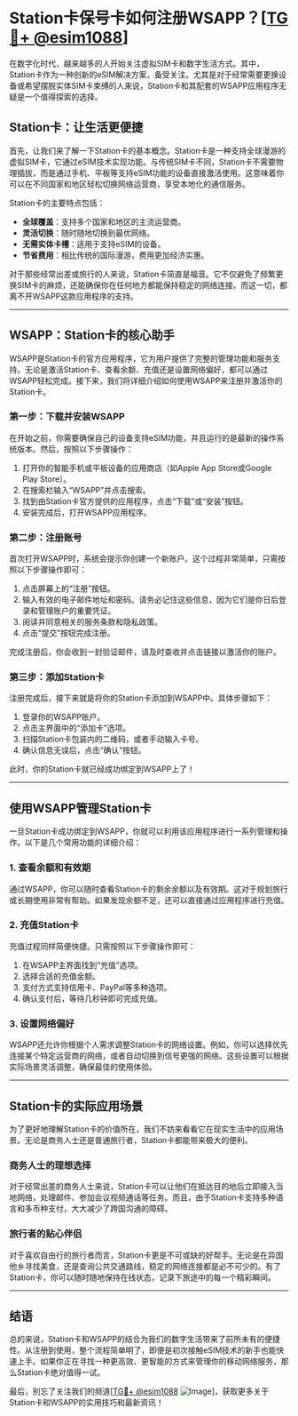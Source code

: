 # Station卡保号卡如何注册WSAPP？[[TG💪+ @esim1088](https://t.me/s/esim1088)]

在数字化时代，越来越多的人开始关注虚拟SIM卡和数字生活方式。其中，Station卡作为一种创新的eSIM解决方案，备受关注。尤其是对于经常需要更换设备或希望摆脱实体SIM卡束缚的人来说，Station卡和其配套的WSAPP应用程序无疑是一个值得探索的选择。

## Station卡：让生活更便捷

首先，让我们来了解一下Station卡的基本概念。Station卡是一种支持全球漫游的虚拟SIM卡，它通过eSIM技术实现功能。与传统SIM卡不同，Station卡不需要物理插拔，而是通过手机、平板等支持eSIM功能的设备直接激活使用。这意味着你可以在不同国家和地区轻松切换网络运营商，享受本地化的通信服务。

Station卡的主要特点包括：

- **全球覆盖**：支持多个国家和地区的主流运营商。
- **灵活切换**：随时随地切换到最优网络。
- **无需实体卡槽**：适用于支持eSIM的设备。
- **节省费用**：相比传统的国际漫游，费用更加经济实惠。

对于那些经常出差或旅行的人来说，Station卡简直是福音。它不仅避免了频繁更换SIM卡的麻烦，还能确保你在任何地方都能保持稳定的网络连接。而这一切，都离不开WSAPP这款应用程序的支持。

---

## WSAPP：Station卡的核心助手

WSAPP是Station卡的官方应用程序，它为用户提供了完整的管理功能和服务支持。无论是激活Station卡、查看余额、充值还是设置网络偏好，都可以通过WSAPP轻松完成。接下来，我们将详细介绍如何使用WSAPP来注册并激活你的Station卡。

### 第一步：下载并安装WSAPP

在开始之前，你需要确保自己的设备支持eSIM功能，并且运行的是最新的操作系统版本。然后，按照以下步骤操作：

1. 打开你的智能手机或平板设备的应用商店（如Apple App Store或Google Play Store）。
2. 在搜索栏输入“WSAPP”并点击搜索。
3. 找到由Station卡官方提供的应用程序，点击“下载”或“安装”按钮。
4. 安装完成后，打开WSAPP应用程序。

### 第二步：注册账号

首次打开WSAPP时，系统会提示你创建一个新账户。这个过程非常简单，只需按照以下步骤操作即可：

1. 点击屏幕上的“注册”按钮。
2. 输入有效的电子邮件地址和密码。请务必记住这些信息，因为它们是你日后登录和管理账户的重要凭证。
3. 阅读并同意相关的服务条款和隐私政策。
4. 点击“提交”按钮完成注册。

完成注册后，你会收到一封验证邮件，请及时查收并点击链接以激活你的账户。

### 第三步：添加Station卡

注册完成后，接下来就是将你的Station卡添加到WSAPP中。具体步骤如下：

1. 登录你的WSAPP账户。
2. 点击主界面中的“添加卡”选项。
3. 扫描Station卡包装内的二维码，或者手动输入卡号。
4. 确认信息无误后，点击“确认”按钮。

此时，你的Station卡就已经成功绑定到WSAPP上了！

---

## 使用WSAPP管理Station卡

一旦Station卡成功绑定到WSAPP，你就可以利用该应用程序进行一系列管理和操作。以下是几个常用功能的详细介绍：

### 1. 查看余额和有效期

通过WSAPP，你可以随时查看Station卡的剩余余额以及有效期。这对于规划旅行或长期使用非常有帮助。如果发现余额不足，还可以直接通过应用程序进行充值。

### 2. 充值Station卡

充值过程同样简便快捷。只需按照以下步骤操作即可：

1. 在WSAPP主界面找到“充值”选项。
2. 选择合适的充值金额。
3. 支付方式支持信用卡、PayPal等多种选项。
4. 确认支付后，等待几秒钟即可完成充值。

### 3. 设置网络偏好

WSAPP还允许你根据个人需求调整Station卡的网络设置。例如，你可以选择优先连接某个特定运营商的网络，或者自动切换到信号更强的网络。这些设置可以根据实际场景灵活调整，确保最佳的使用体验。

---

## Station卡的实际应用场景

为了更好地理解Station卡的价值所在，我们不妨来看看它在现实生活中的应用场景。无论是商务人士还是普通旅行者，Station卡都能带来极大的便利。

### 商务人士的理想选择

对于经常出差的商务人士来说，Station卡可以让他们在抵达目的地后立即接入当地网络，处理邮件、参加会议视频通话等任务。而且，由于Station卡支持多种语言和多币种支付，大大减少了跨国沟通的障碍。

### 旅行者的贴心伴侣

对于喜欢自由行的旅行者而言，Station卡更是不可或缺的好帮手。无论是在异国他乡寻找美食，还是查询公共交通路线，稳定的网络连接都是必不可少的。有了Station卡，你可以随时随地保持在线状态，记录下旅途中的每一个精彩瞬间。

---

## 结语

总的来说，Station卡和WSAPP的结合为我们的数字生活带来了前所未有的便捷性。从注册到使用，整个流程简单明了，即便是初次接触eSIM技术的新手也能快速上手。如果你正在寻找一种更高效、更智能的方式来管理你的移动网络服务，那么Station卡绝对值得一试。

最后，别忘了关注我们的频道[[TG💪+ @esim1088](https://t.me/s/esim1088) ![Image](https://i.postimg.cc/4NQfJmqS/Snipaste-2025-05-13-00-14-12.png)]，获取更多关于Station卡和WSAPP的实用技巧和最新资讯！